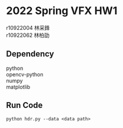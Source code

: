 # 2022 Spring VFX HW1
r10922004 林采鋒  
r10922062 林柏劭

## Dependency

python  
opencv-python  
numpy  
matplotlib  

## Run Code
```
python hdr.py --data <data path>
```
